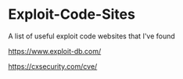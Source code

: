 # Exploit-Code-Sites
A list of useful exploit code websites that I've found

https://www.exploit-db.com/

https://cxsecurity.com/cve/

